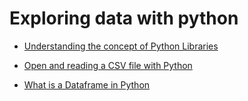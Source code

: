 # Exploring data with python

* [Understanding the concept of Python Libraries](https://data-flair.training/blogs/python-libraries/)

* [Open and reading a CSV file with Python](https://realpython.com/python-csv/)

* [What is a Dataframe in Python](https://www.tutorialspoint.com/python_pandas/python_pandas_dataframe.htm)
